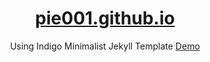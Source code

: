 <p align="center">
    <h1 align="center"><a href="https://pie001.github.io">pie001.github.io</a></h1>
</p>
<p align="center">Using Indigo Minimalist Jekyll Template <a href="http://sergiokopplin.github.io/indigo/">Demo</a></p>

